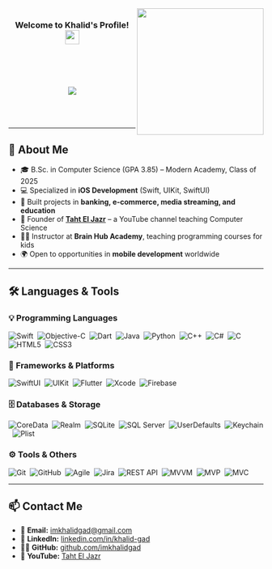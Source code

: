 <img width="250" align="right" src="https://c.tenor.com/_DOBjnGspYAAAAAM/code-coding.gif">

<h3 align="center">
  Welcome to Khalid's Profile!
  <img src="https://media.giphy.com/media/hvRJCLFzcasrR4ia7z/giphy.gif" width="28">
</h3>

<!-- Typing SVG Animation -->
<p align="center">
  <a href="https://github.com/DenverCoder1/readme-typing-svg">
    <br><br>
    <br><br>
    <img src="https://readme-typing-svg.herokuapp.com/?lines=iOS%20Software%20Engineer;Programming%20Instructor;Always%20Learning%20New%20Things!&font=Fira%20Code&center=true&width=600&height=45&color=f75c7e&vCenter=true&size=22">
  </a>
  <br><br>
  <br><br>
</p> 

---

## 🧠 About Me  

- 🎓 B.Sc. in Computer Science (GPA 3.85) – Modern Academy, Class of 2025  
- 💻 Specialized in **iOS Development** (Swift, UIKit, SwiftUI)  
- 🚀 Built projects in **banking, e-commerce, media streaming, and education**  
- 🎥 Founder of [**Taht El Jazr**](https://youtube.com/@Taht_ELJAZR) – a YouTube channel teaching Computer Science  
- 👨‍🏫 Instructor at **Brain Hub Academy**, teaching programming courses for kids  
- 🌍 Open to opportunities in **mobile development** worldwide  

---

## 🛠️ Languages & Tools  

### 💡 Programming Languages  
![Swift](https://img.shields.io/badge/-Swift-05122A?style=flat&logo=swift)&nbsp;
![Objective-C](https://img.shields.io/badge/-Objective--C-05122A?style=flat&logo=apple)&nbsp;
![Dart](https://img.shields.io/badge/-Dart-05122A?style=flat&logo=dart)&nbsp;
![Java](https://img.shields.io/badge/-Java-05122A?style=flat&logo=java)&nbsp;
![Python](https://img.shields.io/badge/-Python-05122A?style=flat&logo=python)&nbsp;
![C++](https://img.shields.io/badge/-C++-05122A?style=flat&logo=c%2b%2b)&nbsp;
![C#](https://img.shields.io/badge/-C%23-05122A?style=flat&logo=c-sharp)&nbsp;
![C](https://img.shields.io/badge/-C-05122A?style=flat&logo=c)&nbsp;
![HTML5](https://img.shields.io/badge/-HTML5-05122A?style=flat&logo=html5)&nbsp;
![CSS3](https://img.shields.io/badge/-CSS3-05122A?style=flat&logo=css3)&nbsp;

### 📱 Frameworks & Platforms  
![SwiftUI](https://img.shields.io/badge/-SwiftUI-05122A?style=flat&logo=swift)&nbsp;
![UIKit](https://img.shields.io/badge/-UIKit-05122A?style=flat&logo=apple)&nbsp;
![Flutter](https://img.shields.io/badge/-Flutter-05122A?style=flat&logo=flutter)&nbsp;
![Xcode](https://img.shields.io/badge/-Xcode-05122A?style=flat&logo=xcode)&nbsp;
![Firebase](https://img.shields.io/badge/-Firebase-05122A?style=flat&logo=firebase)&nbsp;

### 🗄️ Databases & Storage  
![CoreData](https://img.shields.io/badge/-CoreData-05122A?style=flat&logo=apple)&nbsp;
![Realm](https://img.shields.io/badge/-Realm-05122A?style=flat&logo=realm)&nbsp;
![SQLite](https://img.shields.io/badge/-SQLite-05122A?style=flat&logo=sqlite)&nbsp;
![SQL Server](https://img.shields.io/badge/-SQL%20Server-05122A?style=flat&logo=microsoft-sql-server)&nbsp;
![UserDefaults](https://img.shields.io/badge/-UserDefaults-05122A?style=flat&logo=apple)&nbsp;
![Keychain](https://img.shields.io/badge/-Keychain-05122A?style=flat&logo=apple)&nbsp;
![Plist](https://img.shields.io/badge/-Plist-05122A?style=flat&logo=apple)&nbsp;

### ⚙️ Tools & Others  
![Git](https://img.shields.io/badge/-Git-05122A?style=flat&logo=git)&nbsp;
![GitHub](https://img.shields.io/badge/-GitHub-05122A?style=flat&logo=github)&nbsp;
![Agile](https://img.shields.io/badge/-Agile-05122A?style=flat&logo=trello)&nbsp;
![Jira](https://img.shields.io/badge/-Jira-05122A?style=flat&logo=jira)&nbsp;
![REST API](https://img.shields.io/badge/-REST-05122A?style=flat&logo=postman)&nbsp;
![MVVM](https://img.shields.io/badge/-MVVM-05122A?style=flat&logo=apple)&nbsp;
![MVP](https://img.shields.io/badge/-MVP-05122A?style=flat&logo=apple)&nbsp;
![MVC](https://img.shields.io/badge/-MVC-05122A?style=flat&logo=apple)&nbsp;

---

## 📫 Contact Me  

- 📧 **Email:** [imkhalidgad@gmail.com](mailto:imkhalidgad@gmail.com)  
- 💼 **LinkedIn:** [linkedin.com/in/khalid-gad](https://www.linkedin.com/in/khalid-gad)  
- 👨‍💻 **GitHub:** [github.com/imkhalidgad](https://github.com/imkhalidgad)  
- 🎥 **YouTube:** [Taht El Jazr](https://youtube.com/@Taht_ELJAZR)  
